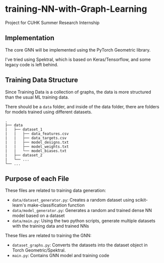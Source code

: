 # training-NN-with-Graph-Learning
Project for CUHK Summer Research Internship

## Implementation
The core GNN will be implemented using the PyTorch Geometric library.

I've tried using Spektral, which is based on Keras/Tensorflow, and some legacy code is left behind.

## Training Data Structure
Since Training Data is a collection of graphs, the data is more structured than the usual ML training data.

There should be a `data` folder, and inside of the data folder, there are folders for models trained using different datasets.

```
.
├── data
|   ├── dataset_1
|   |   ├── data_features.csv
|   |   ├── data_targets.csv
|   |   ├── model_designs.txt
|   |   ├── model_weights.txt
|   |   └── model_biases.txt
|   ├── dataset_2
|   └── ...
└── ...
```

## Purpose of each File

These files are related to training data generation:

- `data/dataset_generator.py`: Creates a random dataset using scikit-learn's make-classification function
- `data/model_generator.py`: Generates a random and trained dense NN model based on a dataset
- `data/main.py`: Using the two python scripts, generate multiple datasets with the training data and trained NNs

These files are related to training the GNN:

- `dataset_graphs.py`: Converts the datasets into the dataset object in Torch Geometric/Spektral.
- `main.py`: Contains GNN model and training code